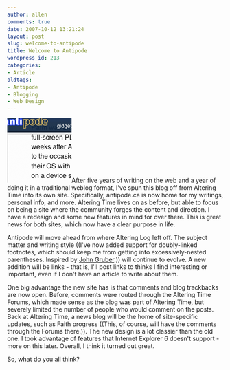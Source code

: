 ```yaml
---
author: allen
comments: true
date: 2007-10-12 13:21:24
layout: post
slug: welcome-to-antipode
title: Welcome to Antipode
wordpress_id: 213
categories:
- Article
oldtags:
- Antipode
- Blogging
- Web Design
---
```


![The new design.](/images/wp-uploads/2007/10/antipode.png)After five years of writing on the web and a year of doing it in a traditional weblog format, I've spun this blog off from Altering Time into its own site. Specifically, antipode.ca is now home for my writings, personal info, and more. Altering Time lives on as before, but able to focus on being a site where the community forges the content and direction. I have a redesign and some new features in mind for over there. This is great news for both sites, which now have a clear purpose in life.

Antipode will move ahead from where Altering Log left off. The subject matter and writing style ((I've now added support for doubly-linked footnotes, which should keep me from getting into excessively-nested parentheses. Inspired by [John Gruber](http://daringfireball.net/2005/07/footnotes).)) will continue to evolve. A new addition will be links - that is, I'll post links to thinks I find interesting or important, even if I don't have an article to write about them.

One big advantage the new site has is that comments and blog trackbacks are now open. Before, comments were routed through the Altering Time Forums, which made sense as the blog was part of Altering Time, but severely limited the number of people who would comment on the posts. Back at Altering Time, a news blog will be the home of site-specific updates, such as Faith progress ((This, of course, will have the comments through the Forums there.)). The new design is a lot classier than the old one. I took advantage of features that Internet Explorer 6 doesn't support - more on this later. Overall, I think it turned out great.

So, what do you all think?
